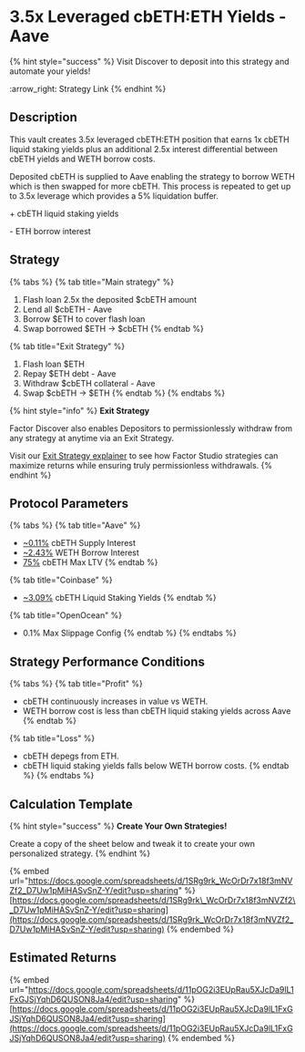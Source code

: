 # 3.5x Leveraged cbETH:ETH Yields - Aave

{% hint style="success" %}
Visit Discover to deposit into this strategy and automate your yields!

:arrow\_right: Strategy Link
{% endhint %}

## Description

This vault creates 3.5x leveraged cbETH:ETH position that earns 1x cbETH liquid staking yields plus an additional 2.5x interest differential between cbETH yields and WETH borrow costs.

Deposited cbETH is supplied to Aave enabling the strategy to borrow WETH which is then swapped for more cbETH. This process is repeated to get up to 3.5x leverage which provides a 5% liquidation buffer.

\+ cbETH liquid staking yields

\- ETH borrow interest

## Strategy

{% tabs %}
{% tab title="Main strategy" %}
1. Flash loan 2.5x the deposited $cbETH amount
2. Lend all $cbETH - Aave
3. Borrow $ETH to cover flash loan
4. Swap borrowed $ETH → $cbETH
{% endtab %}

{% tab title="Exit Strategy" %}
1. Flash loan $ETH
2. Repay $ETH debt - Aave
3. Withdraw $cbETH collateral - Aave
4. Swap $cbETH → $ETH
{% endtab %}
{% endtabs %}

{% hint style="info" %}
**Exit Strategy**

Factor Discover also enables Depositors to permissionlessly withdraw from any strategy at anytime via an Exit Strategy.

Visit our [Exit Strategy explainer](../../../factor-studio/studio-pro/exit-strategy.md) to see how Factor Studio strategies can maximize returns while ensuring truly permissionless withdrawals.
{% endhint %}

## Protocol Parameters

{% tabs %}
{% tab title="Aave" %}
* [\~0.11%](https://app.aave.com/reserve-overview/?underlyingAsset=0xcbb7c0000ab88b473b1f5afd9ef808440eed33bf\&marketName=proto_base_v3) cbETH Supply Interest
* [\~2.43%](https://app.aave.com/reserve-overview/?underlyingAsset=0x4200000000000000000000000000000000000006\&marketName=proto_base_v3) WETH Borrow Interest
* [75%](https://app.aave.com/reserve-overview/?underlyingAsset=0x5979d7b546e38e414f7e9822514be443a4800529\&marketName=proto_arbitrum_v3) cbETH Max LTV
{% endtab %}

{% tab title="Coinbase" %}
* [\~3.09%](https://www.coinbase.com/en-gb/earn/staking/coinbase-wrapped-staked-eth) cbETH Liquid Staking Yields
{% endtab %}

{% tab title="OpenOcean" %}
* 0.1% Max Slippage Config
{% endtab %}
{% endtabs %}

## Strategy Performance Conditions

{% tabs %}
{% tab title="Profit" %}
* cbETH continuously increases in value vs WETH.
* WETH borrow cost is less than cbETH liquid staking yields across Aave
{% endtab %}

{% tab title="Loss" %}
* cbETH depegs from ETH.
* cbETH liquid staking yields falls below WETH borrow costs.
{% endtab %}
{% endtabs %}

## Calculation Template

{% hint style="success" %}
**Create Your Own Strategies!**

Create a copy of the sheet below and tweak it to create your own personalized strategy.
{% endhint %}

{% embed url="https://docs.google.com/spreadsheets/d/1SRg9rk_WcOrDr7x18f3mNVZf2_D7Uw1pMiHASvSnZ-Y/edit?usp=sharing" %}
[https://docs.google.com/spreadsheets/d/1SRg9rk\_WcOrDr7x18f3mNVZf2\_D7Uw1pMiHASvSnZ-Y/edit?usp=sharing](https://docs.google.com/spreadsheets/d/1SRg9rk_WcOrDr7x18f3mNVZf2_D7Uw1pMiHASvSnZ-Y/edit?usp=sharing)
{% endembed %}

## Estimated Returns

{% embed url="https://docs.google.com/spreadsheets/d/11pOG2i3EUpRau5XJcDa9lL1FxGJSjYqhD6QUSON8Ja4/edit?usp=sharing" %}
[https://docs.google.com/spreadsheets/d/11pOG2i3EUpRau5XJcDa9lL1FxGJSjYqhD6QUSON8Ja4/edit?usp=sharing](https://docs.google.com/spreadsheets/d/11pOG2i3EUpRau5XJcDa9lL1FxGJSjYqhD6QUSON8Ja4/edit?usp=sharing)
{% endembed %}
